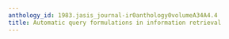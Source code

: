 ```yaml
---
anthology_id: 1983.jasis_journal-ir0anthology0volumeA34A4.4
title: Automatic query formulations in information retrieval
---
```

